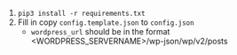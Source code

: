 1. `pip3 install -r requirements.txt`
2. Fill in copy `config.template.json` to `config.json`
    - `wordpress_url` should be in the format <WORDPRESS_SERVERNAME>/wp-json/wp/v2/posts
